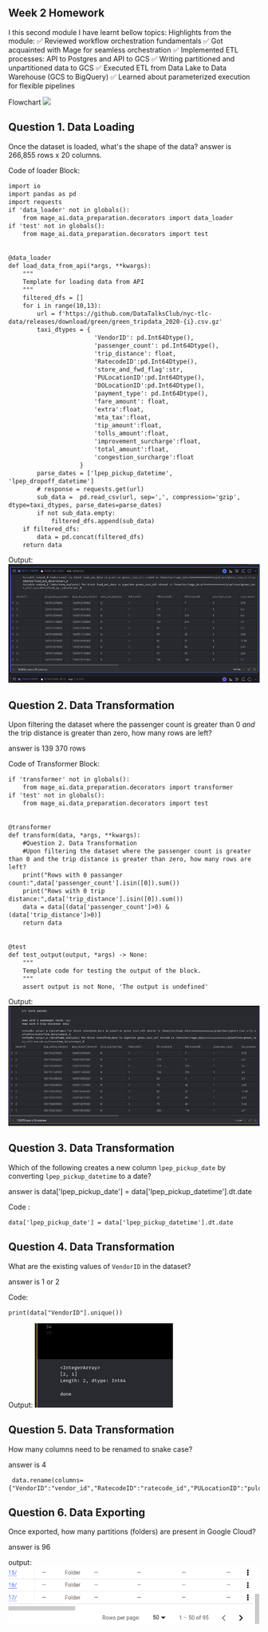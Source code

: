 ## Week 2 Homework
I this second module I have learnt bellow topics:
Highlights from the module: 
✅ Reviewed workflow orchestration fundamentals 
✅ Got acquainted with Mage for seamless orchestration 
✅ Implemented ETL processes: API to Postgres and API to GCS 
✅ Writing partitioned and unpartitioned data to GCS 
✅ Executed ETL from Data Lake to Data Warehouse (GCS to BigQuery) 
✅ Learned about parameterized execution for flexible pipelines 

Flowchart
<img src="https://github.com/faizeraza/de-cohort-2024/blob/main/images/w2qnETLChart.png" />



## Question 1. Data Loading

Once the dataset is loaded, what's the shape of the data?
answer is 266,855 rows x 20 columns.

Code of loader Block:
```
import io
import pandas as pd
import requests
if 'data_loader' not in globals():
    from mage_ai.data_preparation.decorators import data_loader
if 'test' not in globals():
    from mage_ai.data_preparation.decorators import test


@data_loader
def load_data_from_api(*args, **kwargs):
    """
    Template for loading data from API
    """
    filtered_dfs = []
    for i in range(10,13):
        url = f'https://github.com/DataTalksClub/nyc-tlc-data/releases/download/green/green_tripdata_2020-{i}.csv.gz'
        taxi_dtypes = {
                        'VendorID': pd.Int64Dtype(),
                        'passenger_count': pd.Int64Dtype(),
                        'trip_distance': float,
                        'RatecodeID':pd.Int64Dtype(),
                        'store_and_fwd_flag':str,
                        'PULocationID':pd.Int64Dtype(),
                        'DOLocationID':pd.Int64Dtype(),
                        'payment_type': pd.Int64Dtype(),
                        'fare_amount': float,
                        'extra':float,
                        'mta_tax':float,
                        'tip_amount':float,
                        'tolls_amount':float,
                        'improvement_surcharge':float,
                        'total_amount':float,
                        'congestion_surcharge':float
                    }
        parse_dates = ['lpep_pickup_datetime', 'lpep_dropoff_datetime']
        # response = requests.get(url)
        sub_data =  pd.read_csv(url, sep=',', compression='gzip', dtype=taxi_dtypes, parse_dates=parse_dates)
        if not sub_data.empty:
            filtered_dfs.append(sub_data)
    if filtered_dfs:
        data = pd.concat(filtered_dfs)
    return data
```
Output:
<img src="https://github.com/faizeraza/de-cohort-2024/blob/main/images/w2qn1.png" />

## Question 2. Data Transformation

Upon filtering the dataset where the passenger count is greater than 0 _and_ the trip distance is greater than zero, how many rows are left?

answer is 139 370 rows

Code of Transformer Block:
```
if 'transformer' not in globals():
    from mage_ai.data_preparation.decorators import transformer
if 'test' not in globals():
    from mage_ai.data_preparation.decorators import test


@transformer
def transform(data, *args, **kwargs):
    #Question 2. Data Transformation
    #Upon filtering the dataset where the passenger count is greater than 0 and the trip distance is greater than zero, how many rows are left?
    print("Rows with 0 passanger count:",data['passenger_count'].isin([0]).sum())
    print("Rows with 0 trip distance:",data['trip_distance'].isin([0]).sum())
    data = data[(data['passenger_count']>0) & (data['trip_distance']>0)]
    return data


@test
def test_output(output, *args) -> None:
    """
    Template code for testing the output of the block.
    """
    assert output is not None, 'The output is undefined'
```
Output:
<img src="https://github.com/faizeraza/de-cohort-2024/blob/main/images/w2qn2.png" />

## Question 3. Data Transformation

Which of the following creates a new column `lpep_pickup_date` by converting `lpep_pickup_datetime` to a date?

answer is data['lpep_pickup_date'] = data['lpep_pickup_datetime'].dt.date

Code :
```
data['lpep_pickup_date'] = data['lpep_pickup_datetime'].dt.date
```

## Question 4. Data Transformation

What are the existing values of `VendorID` in the dataset?

answer is 1 or 2

Code:
```
print(data["VendorID"].unique())
```
Output:
<img src="https://github.com/faizeraza/de-cohort-2024/blob/main/images/w2qn3.png" />

## Question 5. Data Transformation

How many columns need to be renamed to snake case?

answer is 4

```
 data.rename(columns={"VendorID":"vendor_id","RatecodeID":"ratecode_id","PULocationID":"pulocation_id","DOLocationID":"dulocation_id"},inplace=True)
```

## Question 6. Data Exporting

Once exported, how many partitions (folders) are present in Google Cloud?

answer is 96

output:
<img src="https://github.com/faizeraza/de-cohort-2024/blob/main/images/w2qn6.png" />



